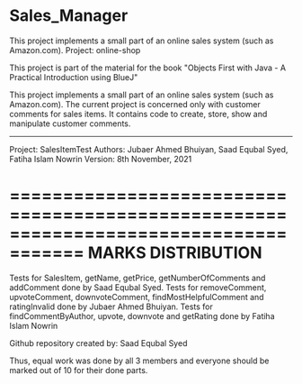# Sales_Manager
This project implements a small part of an online sales system (such as Amazon.com).
Project: online-shop

This project is part of the material for the book 
"Objects First with Java - A Practical Introduction using BlueJ"

This project implements a small part of an online sales system (such as Amazon.com).
The current project is concerned only with customer comments for sales items. It contains
code to create, store, show and manipulate customer comments.

-----------------------------------------------------------------------------------

Project: SalesItemTest
Authors: Jubaer Ahmed Bhuiyan, Saad Equbal Syed, Fatiha Islam Nowrin
Version: 8th November, 2021


=====================================================================================
MARKS DISTRIBUTION
=====================================================================================

Tests for SalesItem, getName, getPrice, getNumberOfComments and addComment done by Saad Equbal Syed.
Tests for removeComment, upvoteComment, downvoteComment, findMostHelpfulComment and ratingInvalid done by Jubaer Ahmed Bhuiyan.
Tests for findCommentByAuthor, upvote, downvote and getRating done by Fatiha Islam Nowrin

Github repository created by: Saad Equbal Syed

Thus, equal work was done by all 3 members and everyone should be marked out of 10 for their done parts.

